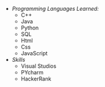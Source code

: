 * *Programming Languages Learned:*
  * C++
  * Java
  * Python
  * SQL
  * Html
  * Css
  * JavaScript
* *Skills*
  * Visual Studios
  * PYcharm
  * HackerRank
